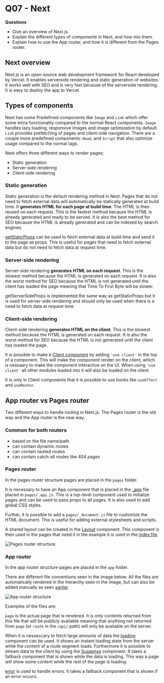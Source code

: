 # Q07 - Next

**Questions**

- Give an overview of Next.js.
- Explain the different types of components in Next, and how mix them.
- Explain how to use the App router, and how it is different from the Pages router.

## Next overview

Next.js is an open-source web development framework for React developed by Vercel. It enables serverside rendering and static generation of websites. It works well with SEO and is very fast because of the serverside rendering. It is easy to deploy the app to Vercel.

## Types of components

Next has some Predefined components like `Image` and `Link` which offer some extra functionality compared to the normal React components. `Image` handles lazy loading, responsive images and image optimization by default. `Link` provides prefetching of pages and client-side navigation. There are a couple more predefined components: `Head`, and `Script` that also optimize usage compared to the normal tags.

Next offers three different ways to render pages:

- Static generation
- Server-side rendering
- Client-side rendering

### Static generation

Static generation is the default rendering method in Next. Pages that do not need to fetch external data will automatically be statically generated at build time. It **generates HTML for each page at build time**. The HTML is then reused on each request. This is the fastest method because the HTML is already generated and ready to be served. It is also the best method for SEO because the HTML is already generated and can be indexed by search engines.

[getStaticProps](./nextjs-blog/pages/posts/[id].js) can be used to fetch external data at build time and send it to the page as props. This is useful for pages that need to fetch external data but do not need to fetch data at request time.

### Server-side rendering

Server-side rendering **generates HTML on each request**. This is the slowest method because the HTML is generated on each request. It is also the worst method for SEO because the HTML is not generated until the client has loaded the page meaning that Time To First Byte will be slower.

getServerSideProps is implemented the same way as getStaticProps but it is used for server-side rendering and should only be used when there is a need to fetch data at request time.

### Client-side rendering

Client-side rendering **generates HTML on the client**. This is the slowest method because the HTML is generated on each request. It is also the worst method for SEO because the HTML is not generated until the client has loaded the page.

It is possible to make a [Client component](.\nextjs-dashboard\app\ui\invoices\pagination.tsx) by adding `'use client'` in the top of a component. This will make the component render on the client, which is nessaary to make the component interactive on the UI. When using `'use client'` all other modules loaded into it will also be loaded on the client.

It is only in Client components that it is possible to use hooks like `useEffect` and `useRouter`. 

## App router vs Pages router

Two different ways to handle routing in Next.js. The Pages router is the old way and the App router is the new way.

### Common for both routers

- based on the file name/path
- can contain dynamic routes
- can contain nested routes
- can contain catch-all routes like 404 pages

### Pages router

In the pages router structure pages are placed in the `pages` folder. 

It is necessary to have an App component that is placed in the [_app](./nextjs-blog/pages/_app.js) file placed in `pages/_app.js`. This is a top-level component used to initialize pages and can be used to pass props to all pages. It is also used to add global CSS styles.

Further, it is possible to add a `pages/_document.js` file to customize the HTML document. This is useful for adding external stylesheets and scripts.

A shared layout can be created in the [Layout](./nextjs-blog/components/layout.js) component. This component is then used in the pages that need it in the example it is used in the [index file](./nextjs-blog/pages/index.js).

![Pages router structure](./images/pages-router.png)

### App router

In the app router structure pages are placed in the `app` folder.

There are different file conventions seen in the image below. All the files are automatically rendered in the hierarchy seen in the image, but can also be added manually as seen [earlier](.\nextjs-dashboard\app\dashboard/(overview)\page.tsx)

![App router structure](https://nextjs.org/_next/image?url=%2Fdocs%2Flight%2Ffile-conventions-component-hierarchy.png&w=1920&q=75&dpl=dpl_6CEmJB9zVD2hrQWKMJxksLPfyWfB)

Examples of the files are:

`page` is the actual page that is rendered. It is only contents returned from this file that will be publicly available meaning that anything not returned from `page` (or `route` in the `/api/` path) will only be available on the server.

When it is nesseccary to fetch large amounts of data the [loading](./nextjs-dashboard/app/dashboard/(overview)/loading.tsx) component can be used. It shows an instant loading state from the server while the content of a route segment loads. Furthermore it is possible to stream data to the client by using the [Suspense](./nextjs-dashboard/app/dashboard/(overview)/page.tsx) component. It takes a fallback component that is shown while the data is loading. This way a page will show some content while the rest of the page is loading.

[error](.\nextjs-dashboard\app\dashboard\invoices\error.tsx) is used to handle errors. It takes a fallback component that is shown if an error occurs.
